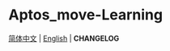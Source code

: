 <a name="readme-top"></a>
# Aptos_move-Learning

[简体中文](../README.md) | [English](en/README.md) | **CHANGELOG**



